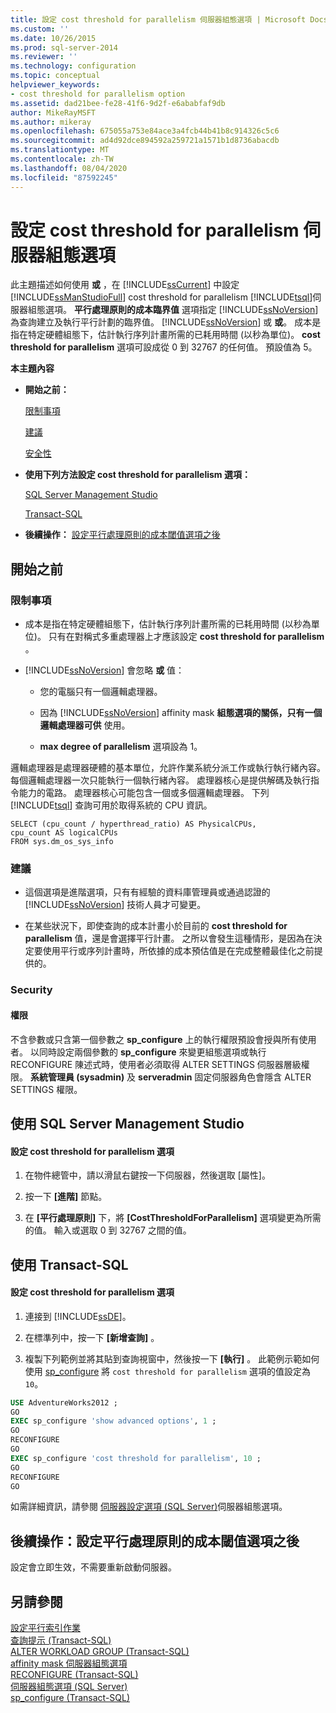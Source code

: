 ```yaml
---
title: 設定 cost threshold for parallelism 伺服器組態選項 | Microsoft Docs
ms.custom: ''
ms.date: 10/26/2015
ms.prod: sql-server-2014
ms.reviewer: ''
ms.technology: configuration
ms.topic: conceptual
helpviewer_keywords:
- cost threshold for parallelism option
ms.assetid: dad21bee-fe28-41f6-9d2f-e6ababfaf9db
author: MikeRayMSFT
ms.author: mikeray
ms.openlocfilehash: 675055a753e84ace3a4fcb44b41b8c914326c5c6
ms.sourcegitcommit: ad4d92dce894592a259721a1571b1d8736abacdb
ms.translationtype: MT
ms.contentlocale: zh-TW
ms.lasthandoff: 08/04/2020
ms.locfileid: "87592245"
---
```

# <a name="configure-the-cost-threshold-for-parallelism-server-configuration-option"></a>設定 cost threshold for parallelism 伺服器組態選項
  此主題描述如何使用 **或** ，在 [!INCLUDE[ssCurrent](../../includes/sscurrent-md.md)] 中設定 [!INCLUDE[ssManStudioFull](../../includes/ssmanstudiofull-md.md)] cost threshold for parallelism [!INCLUDE[tsql](../../includes/tsql-md.md)]伺服器組態選項。 **平行處理原則的成本臨界值** 選項指定 [!INCLUDE[ssNoVersion](../../includes/ssnoversion-md.md)] 為查詢建立及執行平行計劃的臨界值。 [!INCLUDE[ssNoVersion](../../includes/ssnoversion-md.md)] 或 **或**。 成本是指在特定硬體組態下，估計執行序列計畫所需的已耗用時間 (以秒為單位)。 **cost threshold for parallelism** 選項可設成從 0 到 32767 的任何值。 預設值為 5。  
  
 **本主題內容**  
  
-   **開始之前：**  
  
     [限制事項](#Restrictions)  
  
     [建議](#Recommendations)  
  
     [安全性](#Security)  
  
-   **使用下列方法設定 cost threshold for parallelism 選項：**  
  
     [SQL Server Management Studio](#SSMSProcedure)  
  
     [Transact-SQL](#TsqlProcedure)  
  
-   **後續操作：** [設定平行處理原則的成本閾值選項之後](#FollowUp)  
  
##  <a name="before-you-begin"></a><a name="BeforeYouBegin"></a> 開始之前  
  
###  <a name="limitations-and-restrictions"></a><a name="Restrictions"></a> 限制事項  
  
-   成本是指在特定硬體組態下，估計執行序列計畫所需的已耗用時間 (以秒為單位)。 只有在對稱式多重處理器上才應該設定 **cost threshold for parallelism** 。  
  
-   [!INCLUDE[ssNoVersion](../../includes/ssnoversion-md.md)] 會忽略 **或** 值：  
  
    -   您的電腦只有一個邏輯處理器。  
  
    -   因為 [!INCLUDE[ssNoVersion](../../includes/ssnoversion-md.md)] affinity mask **組態選項的關係，只有一個邏輯處理器可供** 使用。  
  
    -   **max degree of parallelism** 選項設為 1。  
  
 邏輯處理器是處理器硬體的基本單位，允許作業系統分派工作或執行執行緒內容。 每個邏輯處理器一次只能執行一個執行緒內容。 處理器核心是提供解碼及執行指令能力的電路。 處理器核心可能包含一個或多個邏輯處理器。 下列 [!INCLUDE[tsql](../../includes/tsql-md.md)] 查詢可用於取得系統的 CPU 資訊。  
  
```  
SELECT (cpu_count / hyperthread_ratio) AS PhysicalCPUs,   
cpu_count AS logicalCPUs   
FROM sys.dm_os_sys_info  
```  
  
###  <a name="recommendations"></a><a name="Recommendations"></a> 建議  
  
-   這個選項是進階選項，只有有經驗的資料庫管理員或通過認證的 [!INCLUDE[ssNoVersion](../../includes/ssnoversion-md.md)] 技術人員才可變更。  
  
-   在某些狀況下，即使查詢的成本計畫小於目前的 **cost threshold for parallelism** 值，還是會選擇平行計畫。 之所以會發生這種情形，是因為在決定要使用平行或序列計畫時，所依據的成本預估值是在完成整體最佳化之前提供的。  
  
###  <a name="security"></a><a name="Security"></a> Security  
  
####  <a name="permissions"></a><a name="Permissions"></a> 權限  
 不含參數或只含第一個參數之 **sp_configure** 上的執行權限預設會授與所有使用者。 以同時設定兩個參數的 **sp_configure** 來變更組態選項或執行 RECONFIGURE 陳述式時，使用者必須取得 ALTER SETTINGS 伺服器層級權限。 **系統管理員 (sysadmin)** 及 **serveradmin** 固定伺服器角色會隱含 ALTER SETTINGS 權限。  
  
##  <a name="using-sql-server-management-studio"></a><a name="SSMSProcedure"></a> 使用 SQL Server Management Studio  
  
#### <a name="to-configure-the-cost-threshold-for-parallelism-option"></a>設定 cost threshold for parallelism 選項  
  
1.  在物件總管中，請以滑鼠右鍵按一下伺服器，然後選取 [屬性]。  
  
2.  按一下 **[進階]** 節點。  
  
3.  在 **[平行處理原則]** 下，將 **[CostThresholdForParallelism]** 選項變更為所需的值。 輸入或選取 0 到 32767 之間的值。  
  
##  <a name="using-transact-sql"></a><a name="TsqlProcedure"></a> 使用 Transact-SQL  
  
#### <a name="to-configure-the-cost-threshold-for-parallelism-option"></a>設定 cost threshold for parallelism 選項  
  
1.  連接到 [!INCLUDE[ssDE](../../includes/ssde-md.md)]。  
  
2.  在標準列中，按一下 **[新增查詢]** 。  
  
3.  複製下列範例並將其貼到查詢視窗中，然後按一下 **[執行]** 。 此範例示範如何使用 [sp_configure](/sql/relational-databases/system-stored-procedures/sp-configure-transact-sql) 將 `cost threshold for parallelism` 選項的值設定為 `10`。  
  
```sql  
USE AdventureWorks2012 ;  
GO  
EXEC sp_configure 'show advanced options', 1 ;  
GO  
RECONFIGURE  
GO  
EXEC sp_configure 'cost threshold for parallelism', 10 ;  
GO  
RECONFIGURE  
GO  
```  
  
 如需詳細資訊，請參閱 [伺服器設定選項 &#40;SQL Server&#41;](server-configuration-options-sql-server.md)伺服器組態選項。  
  
##  <a name="follow-up-after-you-configure-the-cost-threshold-for-parallelism-option"></a><a name="FollowUp"></a> 後續操作：設定平行處理原則的成本閾值選項之後  
 設定會立即生效，不需要重新啟動伺服器。  
  
## <a name="see-also"></a>另請參閱  
 [設定平行索引作業](../../relational-databases/indexes/configure-parallel-index-operations.md)   
 [查詢提示 &#40;Transact-SQL&#41;](/sql/t-sql/queries/hints-transact-sql-query)   
 [ALTER WORKLOAD GROUP &#40;Transact-SQL&#41;](/sql/t-sql/statements/alter-workload-group-transact-sql)   
 [affinity mask 伺服器組態選項](affinity-mask-server-configuration-option.md)   
 [RECONFIGURE &#40;Transact-SQL&#41;](/sql/t-sql/language-elements/reconfigure-transact-sql)   
 [伺服器組態選項 &#40;SQL Server&#41;](server-configuration-options-sql-server.md)   
 [sp_configure &#40;Transact-SQL&#41;](/sql/relational-databases/system-stored-procedures/sp-configure-transact-sql)  
  
  
